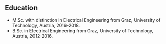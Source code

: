 ## Education ##

* M.Sc. with distinction in Electrical Engineering from Graz, University of Technology, Austria, 2016-2018.
* B.Sc. in Electrical Engineering from Graz, University of Technology, Austria, 2012-2016.

